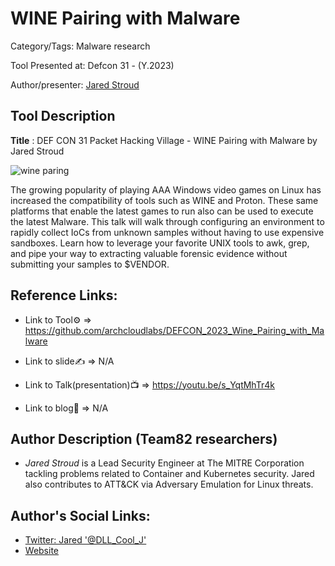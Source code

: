 #  WINE Pairing with Malware

Category/Tags: Malware research

Tool Presented at: Defcon 31 - (Y.2023)

Author/presenter: [Jared Stroud](https://twitter.com/DLL_Cool_J)

## Tool Description

**Title** : DEF CON 31 Packet Hacking Village - WINE Pairing with Malware by Jared Stroud

![wine paring](https://github.com/DefconParrot/DefconArsenalTools/assets/30528167/5dec261d-6220-4340-8be3-68c176e422dd)

The growing popularity of playing AAA Windows video games on Linux has increased the compatibility of tools such as WINE and Proton. These same platforms that enable the latest games to run also can be used to execute the latest Malware. This talk will walk through configuring an environment to rapidly collect IoCs from unknown samples without having to use expensive sandboxes. Learn how to leverage your favorite UNIX tools to awk, grep, and pipe your way to extracting valuable forensic evidence without submitting your samples to $VENDOR.

## Reference Links:

- Link to Tool⚙️ => https://github.com/archcloudlabs/DEFCON_2023_Wine_Pairing_with_Malware

- Link to slide✍️ => N/A

- Link to Talk(presentation)📺 => https://youtu.be/s_YqtMhTr4k

- Link to blog🧾 => N/A


## Author Description (Team82 researchers)

- *Jared Stroud* is a Lead Security Engineer at The MITRE Corporation tackling problems related to Container and Kubernetes security. Jared also contributes to ATT&CK via Adversary Emulation for Linux threats.


## Author's Social Links:

- [Twitter: Jared '@DLL_Cool_J'](https://twitter.com/DLL_Cool_J)
- [Website](#)
